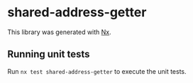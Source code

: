 # shared-address-getter

This library was generated with [Nx](https://nx.dev).

## Running unit tests

Run `nx test shared-address-getter` to execute the unit tests.
